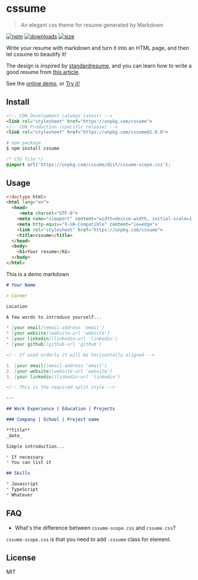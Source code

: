 # cssume

> An elegant css theme for resume generated by Markdown

[![npm][npm-image]][npm-url]
[![downloads][downloads-image]][npm-url]
[![size][size-image]][npm-url]

[npm-image]: https://img.shields.io/npm/v/cssume.svg?style=flat-square
[npm-url]: https://www.npmjs.com/package/cssume
[downloads-image]: https://img.shields.io/npm/dm/cssume.svg?style=flat-square
[size-image]: http://img.badgesize.io/https://unpkg.com/cssume?compression=gzip&label=size&style=flat-square

Write your resume with markdown and turn it into an HTML page, and then let cssume to beautify it!

The design is inspired by [standardresume](standardresume.co), and you can learn how to write a good resume from [this article](https://standardresume.co/write-the-perfect-resume).

See the [online demo](https://markdone.github.io/cssume/), or [Try it!](https://codepan.net/gist/114524e411d3ed9334715609beb65d27)

## Install

```html
<!-- CDN Development (always latest) -->
<link rel="stylesheet" href="https://unpkg.com/cssume">
<!-- CDN Production (specific release) -->
<link rel="stylesheet" href="https://unpkg.com/cssume@1.0.0">
```

```sh
# npm package
$ npm install cssume
```

```css
/* CSS file */
@import url('https://unpkg.com/cssume/dist/cssume-scope.css');
```

## Usage

```html
<!doctype html>
<html lang="en">
  <head>
     <meta charset="UTF-8">
    <meta name="viewport" content="width=device-width, initial-scale=1.0">
    <meta http-equiv="X-UA-Compatible" content="ie=edge">
    <link rel="stylesheet" href="https://unpkg.com/cssume">
    <title>cssume</title>
  </head>
  <body>
    <h1>Your resume</h1>
  </body>
</html>
```

This is a demo markdown

```markdown
# Your Name

> Career

Location

A few words to introduce yourself...

* [your email](email-address 'email')
* [your website](website-url 'website')
* [your linkedin](linkedin-url 'linkedin')
* [your github](github-url 'github')

<!-- If used orderly it will be horizontally aligned -->

1. [your email](email-address 'email')
2. [your website](website-url 'website')
3. [your linkedin](linkedin-url 'linkedin')

<!-- This is the required split style -->

---

## Work Experience | Education | Projects

### Company | School | Project name

**Title**
_date_

Simple introduction...

* If necessary
* You can list it

## Skills

* Javascript
* TypeScript
* Whatever
```

## FAQ

* What's the difference between `cssume-scope.css` and `cssume.css`?

`cssume-scope.css` is that you need to add `.cssume` class for element.

## License

MIT
